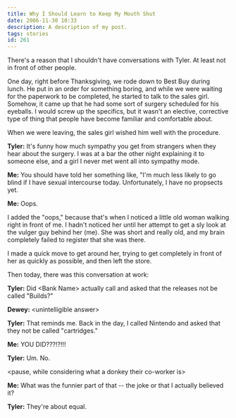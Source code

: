 ```yaml
---
title: Why I Should Learn to Keep My Mouth Shut
date: 2006-11-30 10:33
description: A description of my post.
tags: stories
id: 261
---
```

There's a reason that I shouldn't have conversations with Tyler.  At least not in front of other people.

One day, right before Thanksgiving, we rode down to Best Buy during lunch.  He put in an order for something boring, and while we were waiting for the paperwork to be completed, he started to talk to the sales girl.  Somehow, it came up that he had some sort of surgery scheduled for his eyeballs.  I would screw up the specifics, but it wasn't an elective, corrective type of thing that people have become familiar and comfortable about.

When we were leaving, the sales girl wished him well with the procedure.

<b>Tyler:</b>  It's funny how much sympathy you get from strangers when they hear about the surgery.  I was at a bar the other night explaining it to someone else, and a girl I never met went all into sympathy mode.

<b>Me:</b>  You should have told her something like, "I'm much less likely to go blind if I have sexual intercourse today.  Unfortunately, I have no propsects yet.  

<b>Me:</b>  Oops.
  
I added the "oops," because that's when I noticed a little old woman walking right in front of me.  I hadn't noticed her until her attempt to get a sly look at the vulger guy behind her (me).  She was short and really old, and my brain completely failed to register that she was there.

I made a quick move to get around her, trying to get completely in front of her as quickly as possible, and then left the store.

Then today, there was this conversation at work:

<b>Tyler:</b>  Did &lt;Bank Name&gt; actually call and asked that the releases not be called "Builds?"

<b>Dewey:</b>  &lt;unintelligible answer&gt;

<b>Tyler:</b>  That reminds me.  Back in the day, I called Nintendo and asked that they not be called "cartridges."

<b>Me:</b>  YOU DID???!?!!!

<b>Tyler:</b>  Um.  No.

<pause, while considering what a donkey their co-worker is>

<b>Me:</b>  What was the funnier part of that -- the joke or that I actually believed it?

<b>Tyler:</b>  They're about equal.